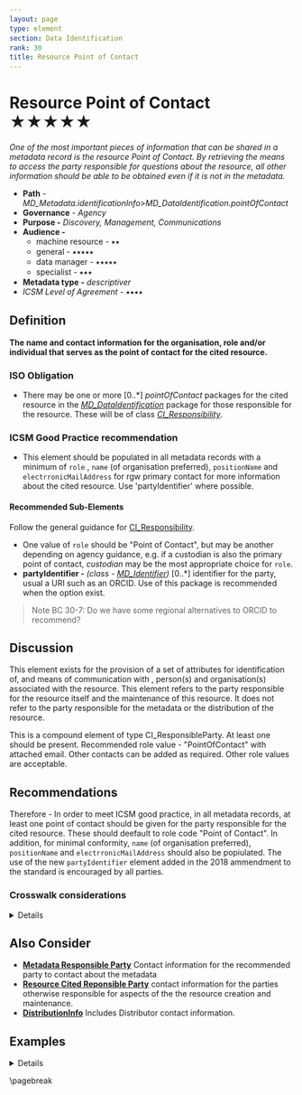 ```yaml
---
layout: page
type: element
section: Data Identification
rank: 30
title: Resource Point of Contact
---
```

#  Resource Point of Contact  ★★★★★
*One of the most important pieces of information that can be shared in a metadata record is the resource Point of Contact.  By retrieving the means to access the party responsible for questions about the resource, all other information should be able to be obtained even if it is not in the metadata.*

- **Path** - *MD_Metadata.identificationInfo>MD_DataIdentification.pointOfContact*
- **Governance** -  *Agency*
- **Purpose -** *Discovery, Management, Communications*
- **Audience -**
  - machine resource - ⭑⭑
  - general - ⭑⭑⭑⭑⭑
  - data manager - ⭑⭑⭑⭑⭑
  - specialist - ⭑⭑⭑
- **Metadata type -** *descriptiver*
- *ICSM Level of Agreement* - ⭑⭑⭑⭑

## Definition
**The name and contact information for the organisation, role and/or individual that serves as the point of contact for the cited resource.**

### ISO Obligation
- There may be one or more [0..\*] *pointOfContact* packages for the cited resource in the  *[MD_DataIdentification](./class-MD_DataIdentification)* package  for those responsible for the resource. These will be of class *[CI_Responsibility](./class-CI_Responsibility)*.

###  ICSM Good Practice recommendation
- This element should be populated in all metadata records with a minimum of `role` , `name` (of organisation preferred), `positionName` and `electrronicMailAddress` for rgw primary contact for more information about the cited resource. Use 'partyIdentifier' where possible.

#### Recommended Sub-Elements
Follow the general guidance for [CI_Responsibility](./class-CI_Responsibility).
- One value of `role` should be "Point of Contact", but may be another depending on agency guidance, e.g. if a custodian is also the primary point of contact, *custodian* may be the most appropriate choice for `role`.
- **partyIdentifier -** *(class - [MD_Identifier](./class-MD_Identifier))* [0..\*]   identifier for the party, usual a URI such as an ORCID. Use of this package is recommended when the option exist.
> Note BC 30-7: Do we have some regional alternatives to ORCID to recommend?

## Discussion
This element exists for the provision of a set of attributes for identification of, and means of communication with , person(s) and organisation(s) associated with the resource. This element refers to the party responsible for the resource itself and the maintenance of this resource. It does not refer to the party responsible for the metadata or the distribution of the resource.

This is a compound element of type CI_ResponsibleParty. At least one should be present. Recommended role value - "PointOfContact" with attached email. Other contacts can be added as required. Other role values are acceptable.

## Recommendations

Therefore - In order to meet ICSM good practice, in all metadata records, at least one point of contact should be given for the party responsible for the cited resource. These should deefault to role code "Point of Contact".  In addition, for minimal conformity, `name` (of organisation preferred), `positionName` and `electrronicMailAddress` should also be popiulated.
The use of the new `partyIdentifier` element added in the 2018 ammendment to the standard is encouraged by all parties.

### Crosswalk considerations

<details>

#### ISO19139
See discussion at [CI_Responsibility](./class-CI_Responsibility)

#### Dublin core / CKAN / data.gov.au
Maps to `contact` 
> Note BC 19-7: These map to the same elements as Metadata Contact.  Is this a problem?

#### DCAT
Maps to `dcat:contactPoint`

#### RIF-CS
Maps to `Related Party`

</details>

## Also Consider
- **[Metadata Responsible Party](./MetadataContact)** Contact information for the recommended party to contact about the metadata
- **[Resource Cited Reponsible Party](./ResourceResponsibleParty)** contact information for the parties otherwise responsible for aspects of the the resource creation and maintenance.
- **[DistributionInfo](./DistributionInfo)** Includes Distributor contact information.

## Examples

<details>

### XML
```
<mdb:MD_Metadata>
....
   <mdb:identificationInfo>
      <mri:MD_DataIdentification>
....
        <mri:pointOfContact>
            <cit:CI_Responsibility>
               <cit:role>
                  <cit:CI_RoleCode 
                  codeList="https://schemas.isotc211.org/19115/resources
                  /Codelist/cat/codelists.xml#CI_RoleCode" 
                  codeListValue="custodian"/>
               </cit:role>
               <cit:party>
                  <cit:CI_Organisation>
                     <cit:name>
                        <gco:CharacterString>OpenWork Ltd</gco:CharacterString>
                     </cit:name>
                     <cit:contactInfo>
                        <cit:CI_Contact>
                           <cit:address>
                              <cit:CI_Address>
                                 <cit:electronicMailAddress>
                                    <gco:CharacterString>email@mail.com
                                    </gco:CharacterString>
                                 </cit:electronicMailAddress>
                              </cit:CI_Address>
                           </cit:address>
                        </cit:CI_Contact>
                     </cit:contactInfo>
                     <cit:individual>
                        <cit:CI_Individual>
                           <cit:name>
                              <gco:CharacterString>Metadata Bob
                              </gco:CharacterString>
                           </cit:name>
                           <cit:positionName>
                              <gco:CharacterString>GIS Guru
                              </gco:CharacterString>
                           </cit:positionName>
                        </cit:CI_Individual>
                     </cit:individual>
                  </cit:CI_Organisation>
               </cit:party>
            </cit:CI_Responsibility>
         </mri:pointOfContact>
....
      </mri:MD_DataIdentification>
   </mdb:identificationInfo>
....
</mdb:MD_Metadata>
```

### UML diagrams
Recommended elements highlighted in Yellow

![Responsibility](../images/ResourcePointOfContactUML.png)

</details>

\pagebreak
